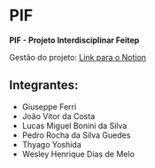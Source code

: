 # **PIF**
**PIF - Projeto Interdisciplinar Feitep**

Gestão do projeto: [Link para o Notion](https://wistful-drain-59a.notion.site/1a3d7748e6688011afb3eabbbf05b1e9?v=1a3d7748e668805aaa62000c08819d87)

## **Integrantes:**
- Giuseppe Ferri
- João Vitor da Costa
- Lucas Miguel Bonini da Silva
- Pedro Rocha da Silva Guedes
- Thyago Yoshida
- Wesley Henrique Dias de Melo
